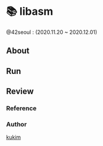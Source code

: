 # 📚 libasm
@42seoul : (2020.11.20 ~ 2020.12.01)
## About


## Run



## Review



### Reference


### Author
[kukim](https://github.com/ku-kim)
